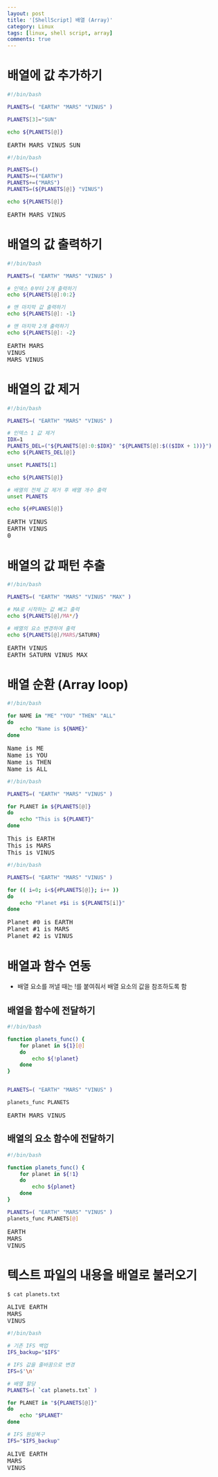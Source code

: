 ```yaml
---
layout: post
title: '[ShellScript] 배열 (Array)'
category: Linux
tags: [linux, shell script, array]
comments: true
---
```



# 배열에 값 추가하기

~~~bash
#!/bin/bash

PLANETS=( "EARTH" "MARS" "VINUS" )

PLANETS[3]="SUN"

echo ${PLANETS[@]}
~~~

<pre>
EARTH MARS VINUS SUN
</pre>


~~~bash
#!/bin/bash

PLANETS=()
PLANETS+=("EARTH")
PLANETS+=("MARS")
PLANETS=(${PLANETS[@]} "VINUS")

echo ${PLANETS[@]}
~~~

<pre>
EARTH MARS VINUS
</pre>



# 배열의 값 출력하기

~~~bash
#!/bin/bash

PLANETS=( "EARTH" "MARS" "VINUS" )

# 인덱스 0부터 2개 출력하기
echo ${PLANETS[@]:0:2}

# 맨 마지막 값 출력하기
echo ${PLANETS[@]: -1}

# 맨 마지막 2개 출력하기
echo ${PLANETS[@]: -2}
~~~

<pre>
EARTH MARS
VINUS
MARS VINUS
</pre>




# 배열의 값 제거

~~~bash
#!/bin/bash

PLANETS=( "EARTH" "MARS" "VINUS" )

# 인덱스 1 값 제거
IDX=1
PLANETS_DEL=("${PLANETS[@]:0:$IDX}" "${PLANETS[@]:$(($IDX + 1))}")
echo ${PLANETS_DEL[@]}

unset PLANETS[1]

echo ${PLANETS[@]}

# 배열의 전체 값 제거 후 배열 개수 출력
unset PLANETS

echo ${#PLANES[@]}
~~~

<pre>
EARTH VINUS
EARTH VINUS
0
</pre>




# 배열의 값 패턴 추출

~~~bash
#!/bin/bash

PLANETS=( "EARTH" "MARS" "VINUS" "MAX" )

# MA로 시작하는 값 빼고 출력
echo ${PLANETS[@]/MA*/}

# 배열의 요소 변경하여 출력
echo ${PLANETS[@]/MARS/SATURN}
~~~

<pre>
EARTH VINUS
EARTH SATURN VINUS MAX
</pre>



# 배열 순환 (Array loop)

~~~bash
#!/bin/bash

for NAME in "ME" "YOU" "THEN" "ALL"
do
    echo "Name is ${NAME}"
done
~~~

<pre>
Name is ME
Name is YOU
Name is THEN
Name is ALL
</pre>


~~~bash
#!/bin/bash

PLANETS=( "EARTH" "MARS" "VINUS" )

for PLANET in ${PLANETS[@]}
do
    echo "This is ${PLANET}"
done
~~~

<pre>
This is EARTH
This is MARS
This is VINUS
</pre>

~~~bash
#!/bin/bash

PLANETS=( "EARTH" "MARS" "VINUS" )

for (( i=0; i<${#PLANETS[@]}; i++ ))
do
    echo "Planet #$i is ${PLANETS[i]}"
done
~~~

<pre>
Planet #0 is EARTH
Planet #1 is MARS
Planet #2 is VINUS
</pre>



# 배열과 함수 연동
- 배열 요소를 꺼낼 때는 !를 붙여줘서 배열 요소의 값을 참조하도록 함

## 배열을 함수에 전달하기

~~~bash
#!/bin/bash

function planets_func() {
    for planet in ${1}[@]
    do
        echo ${!planet}
    done
}


PLANETS=( "EARTH" "MARS" "VINUS" )

planets_func PLANETS
~~~

<pre>
EARTH MARS VINUS
</pre>

## 배열의 요소 함수에 전달하기

~~~bash
#!/bin/bash

function planets_func() {
    for planet in ${!1}
    do
        echo ${planet}
    done
}

PLANETS=( "EARTH" "MARS" "VINUS" )
planets_func PLANETS[@]
~~~

<pre>
EARTH
MARS
VINUS
</pre>



# 텍스트 파일의 내용을 배열로 불러오기

~~~bash
$ cat planets.txt
~~~

<pre>
ALIVE EARTH 
MARS
VINUS
</pre>

~~~bash
#!/bin/bash

# 기존 IFS 백업
IFS_backup="$IFS"

# IFS 값을 줄바꿈으로 변경
IFS=$'\n'

# 배열 할당
PLANETS=( `cat planets.txt` )

for PLANET in "${PLANETS[@]}"
do 
    echo "$PLANET"
done

# IFS 원상복구
IFS="$IFS_backup"
~~~

<pre>
ALIVE EARTH
MARS
VINUS
</pre>